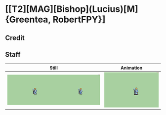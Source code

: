 # [\[T2\]\[MAG\]\[Bishop\]\(Lucius\)\[M\]{Greentea, RobertFPY}]

## Credit


	
## Staff

| Still | Animation |
| :---: | :-------: |
| ![Staff still](./Staff_000.png) | ![Staff animation](./Staff.gif) |
